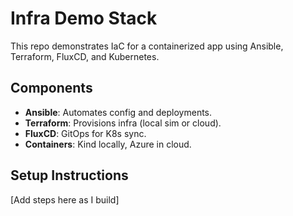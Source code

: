 # Infra Demo Stack

This repo demonstrates IaC for a containerized app using Ansible, Terraform, FluxCD, and Kubernetes.

## Components
- **Ansible**: Automates config and deployments.
- **Terraform**: Provisions infra (local sim or cloud).
- **FluxCD**: GitOps for K8s sync.
- **Containers**: Kind locally, Azure in cloud.

## Setup Instructions
[Add steps here as I build]
